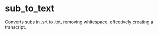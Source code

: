 # sub_to_text
Converts subs in .srt to .txt, removing whitespace, effectively creating a transcript.
